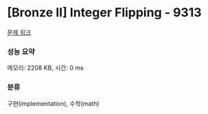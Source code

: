 # [Bronze II] Integer Flipping - 9313 

[문제 링크](https://www.acmicpc.net/problem/9313) 

### 성능 요약

메모리: 2208 KB, 시간: 0 ms

### 분류

구현(implementation), 수학(math)

